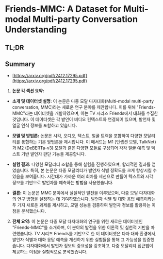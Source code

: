 # Friends-MMC: A Dataset for Multi-modal Multi-party Conversation Understanding
## TL;DR
## Summary
- [https://arxiv.org/pdf/2412.17295.pdf](https://arxiv.org/pdf/2412.17295.pdf)

1. **논문 각 섹션 요약:**

- **소개 및 데이터셋 설명:**
  이 논문은 다중 모달 다자대화(Multi-modal multi-party conversation, MMC)라는 새로운 연구 분야를 제안합니다. 이를 위해 "Friends-MMC"라는 데이터셋을 개발하였으며, 이는 TV 시리즈 Friends에서 대화를 수집한 것입니다. 이 데이터셋은 각 발언이 비디오 컨텍스트와 연결되어 있으며, 발언자 및 얼굴 인식 정보를 포함하고 있습니다.

- **모델 및 방법론:**
  논문은 시각, 오디오, 텍스트, 얼굴 트랙을 포함하여 다양한 모달리티를 통합하는 기본 방법론을 제시합니다. 이 메서드는 M1 (인셉션 모델, TalkNet)과 M2 (DeBERTa-v3) 모델과 같은 다양한 모듈로 구성되어 각각 얼굴 예측 및 텍스트 기반 발언자 판단 기능을 제공합니다.

- **실험 결과:**
  다양한 모달리티 조합을 통해 실험을 진행하였으며, 합리적인 결과를 얻었습니다. 특히, 본 논문은 다중 모달리티가 발언자 식별 정확도를 크게 향상시킬 수 있음을 보여줍니다. 시간대가 가까운 여러 회차를 세션으로 만들어 텍스트와 시각 정보를 기반으로 발언자를 예측하는 방법을 사용했습니다.

- **결론:**
  이 논문은 MMC 분야에서 실질적인 발전을 이루었으며, 다중 모달 다자대화의 연구 방향을 설정하는 데 기여하였습니다. 발언자 식별 및 대화 응답 예측이라는 두 가지 새로운 과제를 제시하고, 모델 성능을 검증하여 발언자 정보를 활용하는 이점을 분석했습니다.

2. **전체 요약:**
   이 논문은 다중 모달 다자대화의 연구를 위한 새로운 데이터셋인 "Friends-MMC"를 소개하며, 이 분야의 발전을 위한 이론적 및 실천적 기반을 마련했습니다. TV 시리즈 Friends를 기반으로 한 이 데이터셋은 다자 대화 환경에서, 발언자 식별과 대화 응답 예측을 개선하기 위한 실험들을 통해 그 가능성을 입증했습니다. 다자대화에서 발언자 정보의 중요성을 강조하고, 다중 모달리티 접근법이 제공하는 이점을 실험적으로 분석했습니다.